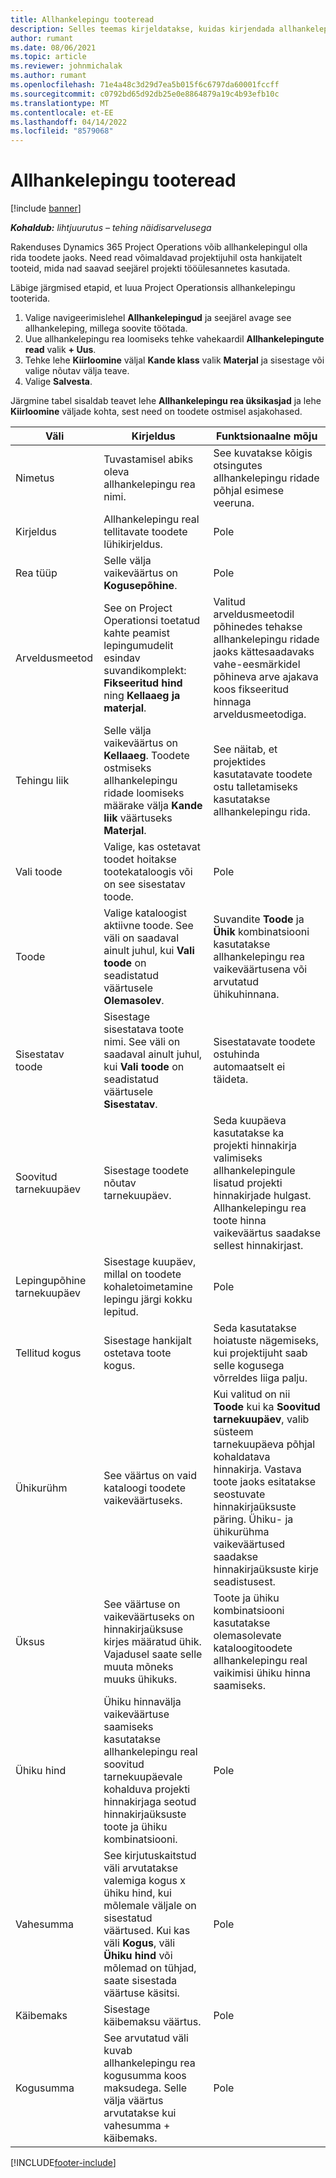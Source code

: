 ```yaml
---
title: Allhankelepingu tooteread
description: Selles teemas kirjeldatakse, kuidas kirjendada allhankelepingute tooteridu ja kasutada erinevaid välju hankijatelt toodete ostmise kirjendamiseks.
author: rumant
ms.date: 08/06/2021
ms.topic: article
ms.reviewer: johnmichalak
ms.author: rumant
ms.openlocfilehash: 71e4a48c3d29d7ea5b015f6c6797da60001fccff
ms.sourcegitcommit: c0792bd65d92db25e0e8864879a19c4b93efb10c
ms.translationtype: MT
ms.contentlocale: et-EE
ms.lasthandoff: 04/14/2022
ms.locfileid: "8579068"
---
```

# <a name="subcontract-lines-for-products"></a>Allhankelepingu tooteread

[!include [banner](../../includes/dataverse-preview.md)]

_**Kohaldub:** lihtjuurutus – tehing näidisarvelusega_

Rakenduses Dynamics 365 Project Operations võib allhankelepingul olla rida toodete jaoks. Need read võimaldavad projektijuhil osta hankijatelt tooteid, mida nad saavad seejärel projekti tööülesannetes kasutada.

Läbige järgmised etapid, et luua Project Operationsis allhankelepingu tooterida.

1. Valige navigeerimislehel **Allhankelepingud** ja seejärel avage see allhankeleping, millega soovite töötada. 
2. Uue allhankelepingu rea loomiseks tehke vahekaardil **Allhankelepingute read** valik **+ Uus**.
3. Tehke lehe **Kiirloomine** väljal **Kande klass** valik **Materjal** ja sisestage või valige nõutav välja teave. 
4. Valige **Salvesta**.

Järgmine tabel sisaldab teavet lehe **Allhankelepingu rea üksikasjad** ja lehe **Kiirloomine** väljade kohta, sest need on toodete ostmisel asjakohased.

| Väli | Kirjeldus | Funktsionaalne mõju|
| ----- | ----------- | ----------- |
| Nimetus | Tuvastamisel abiks oleva allhankelepingu rea nimi. |See kuvatakse kõigis otsingutes allhankelepingu ridade põhjal esimese veeruna.
| Kirjeldus | Allhankelepingu real tellitavate toodete lühikirjeldus. | Pole |
| Rea tüüp | Selle välja vaikeväärtus on **Kogusepõhine**. |Pole |
| Arveldusmeetod | See on Project Operationsi toetatud kahte peamist lepingumudelit esindav suvandikomplekt: **Fikseeritud hind** ning **Kellaaeg ja materjal**. | Valitud arveldusmeetodil põhinedes tehakse allhankelepingu ridade jaoks kättesaadavaks vahe-eesmärkidel põhineva arve ajakava koos fikseeritud hinnaga arveldusmeetodiga. |
| Tehingu liik |Selle välja vaikeväärtus on **Kellaaeg**. Toodete ostmiseks allhankelepingu ridade loomiseks määrake välja **Kande liik** väärtuseks **Materjal**.  | See näitab, et projektides kasutatavate toodete ostu talletamiseks kasutatakse allhankelepingu rida. |
| Vali toode | Valige, kas ostetavat toodet hoitakse tootekataloogis või on see sisestatav toode. |Pole |
| Toode | Valige kataloogist aktiivne toode. See väli on saadaval ainult juhul, kui **Vali toode** on seadistatud väärtusele **Olemasolev**. |Suvandite **Toode** ja **Ühik** kombinatsiooni kasutatakse allhankelepingu rea vaikeväärtusena või arvutatud ühikuhinnana.
| Sisestatav toode | Sisestage sisestatava toote nimi. See väli on saadaval ainult juhul, kui **Vali toode** on seadistatud väärtusele **Sisestatav**.  |Sisestatavate toodete ostuhinda automaatselt ei täideta.|
| Soovitud tarnekuupäev | Sisestage toodete nõutav tarnekuupäev.| Seda kuupäeva kasutatakse ka projekti hinnakirja valimiseks allhankelepingule lisatud projekti hinnakirjade hulgast. Allhankelepingu rea toote hinna vaikeväärtus saadakse sellest hinnakirjast. |
| Lepingupõhine tarnekuupäev | Sisestage kuupäev, millal on toodete kohaletoimetamine lepingu järgi kokku lepitud.  |Pole|
| Tellitud kogus | Sisestage hankijalt ostetava toote kogus.| Seda kasutatakse hoiatuste nägemiseks, kui projektijuht saab selle kogusega võrreldes liiga palju.|
| Ühikurühm | See väärtus on vaid kataloogi toodete vaikeväärtuseks. |Kui valitud on nii **Toode** kui ka **Soovitud tarnekuupäev**, valib süsteem tarnekuupäeva põhjal kohaldatava hinnakirja. Vastava toote jaoks esitatakse seostuvate hinnakirjaüksuste päring. Ühiku- ja ühikurühma vaikeväärtused saadakse hinnakirjaüksuste kirje seadistusest. |
| Üksus | See väärtuse on vaikeväärtuseks on hinnakirjaüksuse kirjes määratud ühik. Vajadusel saate selle muuta mõneks muuks ühikuks.| Toote ja ühiku kombinatsiooni kasutatakse olemasolevate kataloogitoodete allhankelepingu real vaikimisi ühiku hinna saamiseks. |
| Ühiku hind | Ühiku hinnavälja vaikeväärtuse saamiseks kasutatakse allhankelepingu real soovitud tarnekuupäevale kohalduva projekti hinnakirjaga seotud hinnakirjaüksuste toote ja ühiku kombinatsiooni.  |Pole |
| Vahesumma | See kirjutuskaitstud väli arvutatakse valemiga kogus x ühiku hind, kui mõlemale väljale on sisestatud väärtused. Kui kas väli **Kogus**, väli **Ühiku hind** või mõlemad on tühjad, saate sisestada väärtuse käsitsi.  |Pole |
| Käibemaks | Sisestage käibemaksu väärtus. |Pole |
| Kogusumma | See arvutatud väli kuvab allhankelepingu rea kogusumma koos maksudega. Selle välja väärtus arvutatakse kui vahesumma + käibemaks. |Pole |


[!INCLUDE[footer-include](../../includes/footer-banner.md)]
